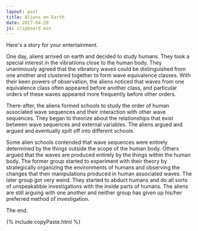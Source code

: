 ```yaml
---
layout: post
title: Aliens on Earth
date: 2017-04-29
js: clipboard.min
---
```


Here's a story for your entertainment. 

One day, aliens arrived on earth and decided to study humans. They took a special interest in the vibratiions close to the human body. They unanimously agreed that the vibratory waves could be distinguished from one another and clustered together to form wave equivalence classes. With their keen powers of observation, the aliens noticed that waves from one equivalence class often appeared before another class, and particular orders of these waves appeared more frequently before other orders. 

There-after, the aliens formed schools to study the order of human associated wave sequences and their interaction with other wave sequences. They began to theorize about the relationships that exist between wave sequences and external variables. The aliens argued and argued and eventually spilt off into different schools. 

Some alien schools contended that wave sequences were entirely determined by the things outside the scope of the human body. Others argued that the waves are produced entirely by the things within the human body. The former group started to experiment with their theory by strategically organizing the environments of humans and observing the changes that their manipulations produced in human associated waves. The later group got very weird. They started to abduct humans and do all sorts of unspeakabble investigations with the inside parts of humans. The aliens are still arguing with one another and neither group has given up his/her preferred method of investigation. 

The end. 



{% include copyPaste.html %}